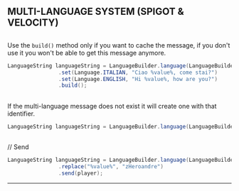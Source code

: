 ## MULTI-LANGUAGE SYSTEM  (SPIGOT & VELOCITY)

##

Use the `build()` method only if you want to cache the message, if you don't use it you won't be able to get this message anymore.
```java
LanguageString languageString = LanguageBuilder.language(LanguageBuilder.identifier(this, "hi-user"))
                .set(Language.ITALIAN, "Ciao %value%, come stai?")
                .set(Language.ENGLISH, "Hi %value%, how are you?")
                .build();
```

##

If the multi-language message does not exist it will create one with that identifier.
```java
LanguageString languageString = LanguageBuilder.language(LanguageBuilder.identifier(this, "hi-user"));
```

##

// Send
```java
LanguageString languageString = LanguageBuilder.language(LanguageBuilder.identifier(this, "hi-user"))
                .replace("%value%", "zHeroandre")
                .send(player);
```

----
